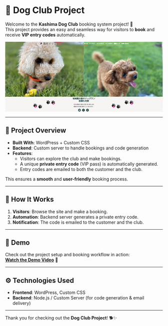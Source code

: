 # 🐾 Dog Club Project

Welcome to the **Kashima Dog Club** booking system project! 🐶  
This project provides an easy and seamless way for visitors to **book** and receive **VIP entry codes** automatically.

![Chatbot Demo](https://github.com/tanvirhasan2019/Project-Documentation/blob/main/dog-club/images/dog-club.png?raw=true)

---

## 📝 Project Overview

- **Built With**: WordPress + Custom CSS  
- **Backend**: Custom server to handle bookings and code generation  
- **Features**:
  - Visitors can explore the club and make bookings.  
  - A unique **private entry code** (VIP pass) is automatically generated.  
  - Entry codes are emailed to both the customer and the club.  

This ensures a **smooth** and **user-friendly** booking process.  

---

## 🚀 How It Works

1. **Visitors**: Browse the site and make a booking.  
2. **Automation**: Backend server generates a private entry code.  
3. **Notification**: The code is emailed to the customer and the club.  

---

## 🎥 Demo

Check out the project setup and booking workflow in action:  
[**Watch the Demo Video**](https://kashima-dogclub.com) 👀 

---

## ⚙️ Technologies Used

- **Frontend**: WordPress, Custom CSS  
- **Backend**: Node.js / Custom Server (for code generation & email delivery)  

---

Thank you for checking out the **Dog Club Project**! 🐕✨  
